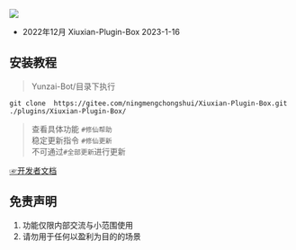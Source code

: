 
 [![](https://profile-counter.glitch.me/Xiuxian-Plugin-Box/count.svg)](https://gitee.com/ningmengchongshui/Xiuxian-Plugin-Box)   


- 2022年12月 Xiuxian-Plugin-Box 2023-1-16    
## 安装教程

>Yunzai-Bot/目录下执行      
```
git clone  https://gitee.com/ningmengchongshui/Xiuxian-Plugin-Box.git ./plugins/Xiuxian-Plugin-Box/   
```
>查看具体功能  `#修仙帮助`     
>稳定更新指令 `#修仙更新`  
>不可通过`#全部更新`进行更新

[☞开发者文档](https://gitee.com/ningmengchongshui/xiuxian-extensions)

## 免责声明        
1. 功能仅限内部交流与小范围使用       
2. 请勿用于任何以盈利为目的的场景    
